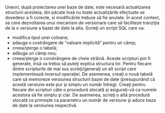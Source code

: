 Uneori, după proiectarea unei baze de date, este necesară actualizarea structurii
acesteia; din păcate însă nu toate actualizările efectuate se dovedesc a fi corecte,
si modificările trebuie să fie anulate. În acest context, se cere dezvoltarea unui
mecanism de versionare care să faciliteze tranziţia de la o versiune a bazei de date
la alta.
Scrieţi un script SQL care va:
- modifica tipul unei coloane;
- adauga o costrângere de “valoare implicită” pentru un câmp;
- creea/şterge o tabelă;
- adăuga un câmp nou;
- creea/şterge o constrângere de cheie străină.
Aceste scripturi pot fi generate, însă va trebui să puteţi explica structura lor.
Pentru fiecare dintre scripturile de mai sus scrieţi/generaţi un alt script care
implementează inversul operaţiei. De asemenea, creaţi o nouă tabelă care să
memoreze versiunea structurii bazei de date (presupunând că acestă versiune este
pur şi simplu un număr întreg).
Creaţi pentru fiecare din scripturi câte o procedură stocată şi asiguraţi-vă ca numele
acestora să fie simplu şi clar.
De asemenea, scrieţi o altă procedură stocată ce primeşte ca parametru un număr
de versiune şi aduce baza de date la versiunea respectivă.
